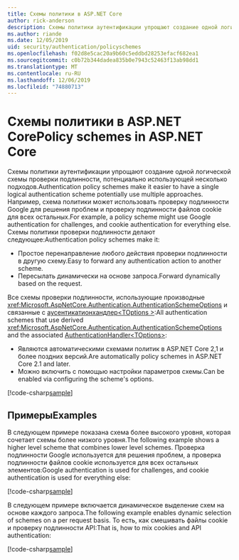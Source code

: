 ```yaml
---
title: Схемы политики в ASP.NET Core
author: rick-anderson
description: Схемы политики аутентификации упрощают создание одной логической схемы проверки подлинности
ms.author: riande
ms.date: 12/05/2019
uid: security/authentication/policyschemes
ms.openlocfilehash: f02d8e5cac20a9b60c5eddbd28253efacf682ea1
ms.sourcegitcommit: c0b72b344dadea835b0e7943c52463f13ab98dd1
ms.translationtype: MT
ms.contentlocale: ru-RU
ms.lasthandoff: 12/06/2019
ms.locfileid: "74880713"
---
```

# <a name="policy-schemes-in-aspnet-core"></a><span data-ttu-id="e616f-103">Схемы политики в ASP.NET Core</span><span class="sxs-lookup"><span data-stu-id="e616f-103">Policy schemes in ASP.NET Core</span></span>

<span data-ttu-id="e616f-104">Схемы политики аутентификации упрощают создание одной логической схемы проверки подлинности, потенциально использующей несколько подходов.</span><span class="sxs-lookup"><span data-stu-id="e616f-104">Authentication policy schemes make it easier to have a single logical authentication scheme potentially use multiple approaches.</span></span> <span data-ttu-id="e616f-105">Например, схема политики может использовать проверку подлинности Google для решения проблем и проверку подлинности файлов cookie для всех остальных.</span><span class="sxs-lookup"><span data-stu-id="e616f-105">For example, a policy scheme might use Google authentication for challenges, and cookie authentication for everything else.</span></span> <span data-ttu-id="e616f-106">Схемы политики проверки подлинности делают следующее:</span><span class="sxs-lookup"><span data-stu-id="e616f-106">Authentication policy schemes make it:</span></span>

* <span data-ttu-id="e616f-107">Простое перенаправление любого действия проверки подлинности в другую схему.</span><span class="sxs-lookup"><span data-stu-id="e616f-107">Easy to forward any authentication action to another scheme.</span></span>
* <span data-ttu-id="e616f-108">Пересылать динамически на основе запроса.</span><span class="sxs-lookup"><span data-stu-id="e616f-108">Forward dynamically based on the request.</span></span>

<span data-ttu-id="e616f-109">Все схемы проверки подлинности, использующие производные <xref:Microsoft.AspNetCore.Authentication.AuthenticationSchemeOptions> и связанные с [аусентикатионхандлер\<TOptions >](/dotnet/api/microsoft.aspnetcore.authentication.authenticationhandler-1):</span><span class="sxs-lookup"><span data-stu-id="e616f-109">All authentication schemes that use derived <xref:Microsoft.AspNetCore.Authentication.AuthenticationSchemeOptions> and the associated [AuthenticationHandler\<TOptions>](/dotnet/api/microsoft.aspnetcore.authentication.authenticationhandler-1):</span></span>

* <span data-ttu-id="e616f-110">Являются автоматическими схемами политик в ASP.NET Core 2,1 и более поздних версий.</span><span class="sxs-lookup"><span data-stu-id="e616f-110">Are automatically policy schemes in ASP.NET Core 2.1 and later.</span></span>
* <span data-ttu-id="e616f-111">Можно включить с помощью настройки параметров схемы.</span><span class="sxs-lookup"><span data-stu-id="e616f-111">Can be enabled via configuring the scheme's options.</span></span>

[!code-csharp[sample](policyschemes/samples/AuthenticationSchemeOptions.cs?name=snippet)]

## <a name="examples"></a><span data-ttu-id="e616f-112">Примеры</span><span class="sxs-lookup"><span data-stu-id="e616f-112">Examples</span></span>

<span data-ttu-id="e616f-113">В следующем примере показана схема более высокого уровня, которая сочетает схемы более низкого уровня.</span><span class="sxs-lookup"><span data-stu-id="e616f-113">The following example shows a higher level scheme that combines lower level schemes.</span></span> <span data-ttu-id="e616f-114">Проверка подлинности Google используется для решения проблем, а проверка подлинности файлов cookie используется для всех остальных элементов:</span><span class="sxs-lookup"><span data-stu-id="e616f-114">Google authentication is used for challenges, and cookie authentication is used for everything else:</span></span>

[!code-csharp[sample](policyschemes/samples/Startup.cs?name=snippet1)]

<span data-ttu-id="e616f-115">В следующем примере включается динамическое выделение схем на основе каждого запроса.</span><span class="sxs-lookup"><span data-stu-id="e616f-115">The following example enables dynamic selection of schemes on a per request basis.</span></span> <span data-ttu-id="e616f-116">То есть, как смешивать файлы cookie и проверку подлинности API:</span><span class="sxs-lookup"><span data-stu-id="e616f-116">That is, how to mix cookies and API authentication:</span></span>

 <!-- REVIEW, missing If set in public Func<HttpContext, string> ForwardDefaultSelector -->

[!code-csharp[sample](policyschemes/samples/Startup.cs?name=snippet2)]
